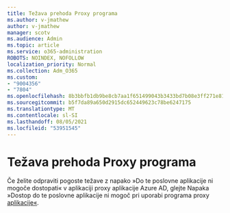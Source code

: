 ```yaml
---
title: Težava prehoda Proxy programa
ms.author: v-jmathew
author: v-jmathew
manager: scotv
ms.audience: Admin
ms.topic: article
ms.service: o365-administration
ROBOTS: NOINDEX, NOFOLLOW
localization_priority: Normal
ms.collection: Adm_O365
ms.custom:
- "9004356"
- "7804"
ms.openlocfilehash: 8b3bbfb1db9be8cb7aa1f651499043b3433bd7b08e3ff271e810c591b6f74acf
ms.sourcegitcommit: b5f7da89a650d2915dc652449623c78be6247175
ms.translationtype: MT
ms.contentlocale: sl-SI
ms.lasthandoff: 08/05/2021
ms.locfileid: "53951545"
---
```

# <a name="app-proxy-gateway-issue"></a>Težava prehoda Proxy programa

Če želite odpraviti pogoste težave z napako »Do te poslovne aplikacije ni mogoče dostopati« v aplikaciji proxy aplikacije Azure AD, glejte Napaka »Dostop do te poslovne aplikacije ni mogoč pri uporabi programa proxy [aplikacije«](https://docs.microsoft.com/azure/active-directory/manage-apps/application-proxy-sign-in-bad-gateway-timeout-error).
